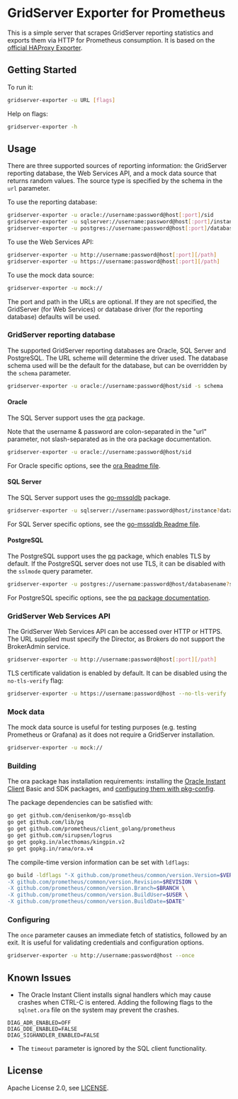 # GridServer Exporter for Prometheus

This is a simple server that scrapes GridServer reporting statistics and exports them via HTTP for Prometheus consumption. It is based on the [official HAProxy Exporter](https://github.com/prometheus/haproxy_exporter).

## Getting Started

To run it:

```bash
gridserver-exporter -u URL [flags]
```

Help on flags:

```bash
gridserver-exporter -h
```

## Usage

There are three supported sources of reporting information: the GridServer reporting database, the Web Services API, and a mock data source that returns random values. The source type is specified by the schema in the `url` parameter. 

To use the reporting database:

```bash
gridserver-exporter -u oracle://username:password@host[:port]/sid
gridserver-exporter -u sqlserver://username:password@host[:port]/instance?database=databasename
gridserver-exporter -u postgres://username:password@host[:port]/databasename
```

To use the Web Services API:

```bash
gridserver-exporter -u http://username:password@host[:port][/path]
gridserver-exporter -u https://username:password@host[:port][/path]
```

To use the mock data source:

```bash
gridserver-exporter -u mock://
```

The port and path in the URLs are optional. If they are not specified, the GridServer (for Web Services) or database driver (for the reporting database) defaults will be used.

### GridServer reporting database

The supported GridServer reporting databases are Oracle, SQL Server and PostgreSQL. The URL scheme will determine the driver used. The database schema used will be the default for the database, but can be overridden by the `schema` parameter.

```bash
gridserver-exporter -u oracle://username:password@host/sid -s schema
```

#### Oracle

The SQL Server support uses the [ora](https://github.com/rana/ora) package.

Note that the username & password are colon-separated in the "url" parameter, not slash-separated as in the ora package documentation.

```bash
gridserver-exporter -u oracle://username:password@host/sid
```

For Oracle specific options, see the [ora Readme file](https://github.com/rana/ora/blob/master/README.md).

#### SQL Server

The SQL Server support uses the [go-mssqldb](https://github.com/denisenkom/go-mssqldb) package.

```bash
gridserver-exporter -u sqlserver://username:password@host/instance?database=databasename
```
For SQL Server specific options, see the [go-mssqldb Readme file](https://github.com/denisenkom/go-mssqldb/blob/master/README.md).

#### PostgreSQL

The PostgreSQL support uses the [pq](https://github.com/lib/pq) package, which enables TLS by default. If the PostgreSQL server does not use TLS, it can be disabled with the `sslmode` query parameter. 

```bash
gridserver-exporter -u postgres://username:password@host/databasename?sslmode=disable
```

For PostgreSQL specific options, see the [pq package documentation](https://godoc.org/github.com/lib/pq).

### GridServer Web Services API

The GridServer Web Services API can be accessed over HTTP or HTTPS. The URL supplied must specify the Director, as Brokers do not support the BrokerAdmin service.
 
```bash
gridserver-exporter -u http://username:password@host[:port][/path]
```

TLS certificate validation is enabled by default. It can be disabled using the `no-tls-verify` flag:

```bash
gridserver-exporter -u https://username:password@host --no-tls-verify
```

### Mock data

The mock data source is useful for testing purposes (e.g. testing Prometheus or Grafana) as it does not require a GridServer installation.

```bash
gridserver-exporter -u mock://
```

### Building

The ora package has installation requirements: installing the [Oracle Instant Client](http://www.oracle.com/technetwork/database/database-technologies/instant-client/downloads/index.html) Basic and SDK packages, and [configuring them with pkg-config](https://github.com/rana/ora#installation).

The package dependencies can be satisfied with:

```bash
go get github.com/denisenkom/go-mssqldb
go get github.com/lib/pq
go get github.com/prometheus/client_golang/prometheus
go get github.com/sirupsen/logrus
go get gopkg.in/alecthomas/kingpin.v2
go get gopkg.in/rana/ora.v4
```

The compile-time version information can be set with `ldflags`:

```bash
go build -ldflags "-X github.com/prometheus/common/version.Version=$VERSION \
-X github.com/prometheus/common/version.Revision=$REVISION \
-X github.com/prometheus/common/version.Branch=$BRANCH \
-X github.com/prometheus/common/version.BuildUser=$USER \
-X github.com/prometheus/common/version.BuildDate=$DATE"
```

### Configuring

The `once` parameter causes an immediate fetch of statistics, followed by an exit. It is useful for validating credentials and configuration options.

```bash
gridserver-exporter -u http://username:password@host --once
```

## Known Issues

- The Oracle Instant Client installs signal handlers which may cause crashes when CTRL-C is entered. Adding the following flags to the `sqlnet.ora` file on the system may prevent the crashes.

```
DIAG_ADR_ENABLED=OFF
DIAG_DDE_ENABLED=FALSE
DIAG_SIGHANDLER_ENABLED=FALSE
```

- The `timeout` parameter is ignored by the SQL client functionality.

## License

Apache License 2.0, see [LICENSE](LICENSE).
